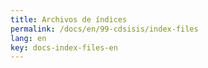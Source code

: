```yaml
---
title: Archivos de índices
permalink: /docs/en/99-cdsisis/index-files
lang: en
key: docs-index-files-en
---
```


